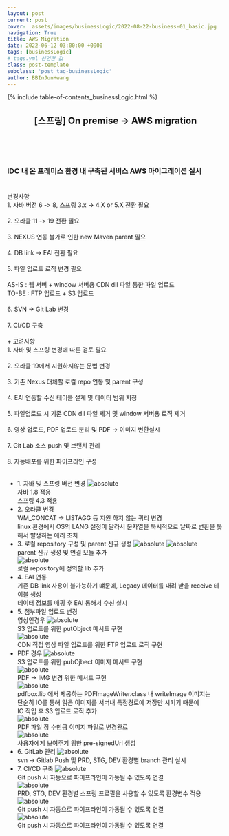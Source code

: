 ```yaml
---
layout: post
current: post
cover:  assets/images/businessLogic/2022-08-22-business-01_basic.jpg
navigation: True
title: AWS Migration
date: 2022-06-12 03:00:00 +0900
tags: [businessLogic]  
# tags.yml 선언한 값
class: post-template
subclass: 'post tag-businessLogic'
author: BBInJunHwang
---
```


{% include table-of-contents_businessLogic.html %}
<!-- <div>
<br>
<h2>[스프링] on premise -> CDN migration</h2><br>

<p align = "justify">
<font size=3>
기존 온 프레미스 환경내 구축되어있던 서비스 AWS 마이그레이션 실시<br>

<h1>변경사항</h1> <br>
파일 업로드<br>
AS-IS <br>
기존 웹 서버 + window 서버용 CDN dll 파일 통한 파일 업로드<br> 
TO-BE<br> 
FTP 업로드 + S3 업로드 <br>

+ 고려사항<br>
1. 기존 CDN dll 파일 제거 및 window 서버용 로직 제거 <br>
2. 영상 업로드, PDF 업로드 분리 및 PDF -> 이미지 변환<br>


영상인경우 <br>
웹 서버 업로드 대체 s3 putObject 메서드 구현<br>
<img style="margin-left:0; margin-bottom: 25px;border: 2px outset gray; border-radius:10px;" data-action="zoom" src='{{ "/assets/images/businessLogic/businessLogic01/ch01_s3_upload_class01.PNG" | relative_url }}' alt='absolute'>


CDN 직접 영상 파일 업로드를 위한 FTP 업로드 로직 구현 
<img style="margin-left:0; margin-bottom: 25px;border: 2px outset gray; border-radius:10px;" data-action="zoom" src='{{ "/assets/images/businessLogic/businessLogic01/ch01_ftp_upload_class01.PNG" | relative_url }}' alt='absolute'>


PDF 경우 <br>
웹 서버 업로드 대체 s3 pubOjbect 이미지 메서드 구현<br>
<img style="margin-left:0; margin-bottom: 25px;border: 2px outset gray; border-radius:10px;" data-action="zoom" src='{{ "/assets/images/businessLogic/businessLogic01/ch01_s3_upload_class02.PNG" | relative_url }}' alt='absolute'>

PDF -> IMG 변경 위한 메서드 구현<br>
<img style="margin-left:0; margin-bottom: 25px;border: 2px outset gray; border-radius:10px;" data-action="zoom" src='{{ "/assets/images/businessLogic/businessLogic01/ch01_pdf_convert_class01.PNG" | relative_url }}' alt='absolute'>

pdfbox.lib 에서 제공하는 PDFImageWriter.class 내 writeImage 이미지는 <br>
단순히 IO를 통해 읽은 이미지를 서버내 특정경로에 저장만 시키기 때문에 <br>
읽은 후  s3 업로드를 위해서는 재정의가 필요하다<br>
IO 작업 후 s3 업로드 로직 추가<br>
<img style="margin-left:0; margin-bottom: 25px;border: 2px outset gray; border-radius:10px;" data-action="zoom" src='{{ "/assets/images/businessLogic/businessLogic01/ch01_pdf_convert_class02.PNG" | relative_url }}' alt='absolute'>

정상적으로 PDF 파일 장수만큼 이미지 파일로 변경완료<br>
<img style="margin-left:0; margin-bottom: 25px;border: 2px outset gray; border-radius:10px;" data-action="zoom" src='{{ "/assets/images/businessLogic/businessLogic01/ch01_pdf_convert_result01.PNG" | relative_url }}' alt='absolute'>

최종적으로 사용자에게 보여주기 위한 pre-signedUrl 생성<br>
<img style="margin-left:0; margin-bottom: 25px;border: 2px outset gray; border-radius:10px;" data-action="zoom" src='{{ "/assets/images/businessLogic/businessLogic01/ch01_signedUrl_class01.PNG" | relative_url }}' alt='absolute'>

</font>
</p>
</div> -->





<div>
    <header>
      <h2 class="title">[스프링] On premise -> AWS migration</h2><br>
    </header>
    <div>
      <h3 class="subTitle">IDC 내 온 프레미스 환경 내 구축된 서비스 AWS 마이그레이션 실시<br><br></h3>
      <span>변경사항<br>
            1. 자바 버전 6 -> 8, 스프링 3.x -> 4.X or 5.X 전환 필요<br><br>
            2. 오라클 11 -> 19 전환 필요<br><br>
            3. NEXUS 연동 불가로 인한 new Maven parent 필요<br><br>
            4. DB link -> EAI 전환 필요<br><br>
            5. 파일 업로드 로직 변경 필요<br><br>
               AS-IS : 웹 서버 + window 서버용 CDN dll 파일 통한 파일 업로드<br>
               TO-BE : FTP 업로드 + S3 업로드 <br><br>
            6. SVN -> Git Lab 변경<br><br>
            7. CI/CD 구축<br><br>
            + 고려사항<br>
            1. 자바 및 스프링 변경에 따른 검토 필요 <br><br>
            2. 오라클 19에서 지원하지않는 문법 변경<br><br>
            3. 기존 Nexus 대체할 로컬 repo 연동 및 parent 구성<br><br>
            4. EAI 연동할 수신 테이블 설계 및 데이터 범위 지정<br><br>
            5. 파일업로드 시 기존 CDN dll 파일 제거 및 window 서버용 로직 제거<br><br>
            6. 영상 업로드, PDF 업로드 분리 및 PDF -> 이미지 변환실시<br><br>
            7. Git Lab 소스 push 및 브랜치 관리<br><br>
            8. 자동배포를 위한 파이프라인 구성<br><br>
            </span>
    </div>
    <div class="listWrapper">
      <!-- <span style="font-size: 20px;"></span> -->
      <ul class="imageList">
        <li>
          <div class="area">
            <span>1. 자바 및 스프링 버전 변경</span>
            <img data-action="zoom" src="/assets/images/businessLogic/businessLogic01/ch01_spring_versionup01.PNG" alt='absolute'>
            <div>
              <span>자바 1.8 적용<br>
                  스프링 4.3 적용<br>
              </span>
            </div>
          </div>
        </li>
        <li>
          <div class="area">
            <span>2. 오라클 변경</span>
            <div>
              <span>WM_CONCAT -> LISTAGG 등 지원 하지 않는 쿼리 변경<br> 
                    linux 환경에서 OS의 LANG 설정이 달라서 문자열을 묵시적으로 날짜로 변환을 못해서 발생하는 에러 조치<br></span>
            </div>
          </div>
        </li>
        <li>
          <div class="area">
            <span>3. 로컬 repository 구성 및 parent 신규 생성</span>
            <img data-action="zoom" src="/assets/images/businessLogic/businessLogic01/ch01_maven_parent01.PNG" alt='absolute'>
            <img data-action="zoom" src="/assets/images/businessLogic/businessLogic01/ch01_maven_parent02.PNG" alt='absolute'>
            <div>
              <span>parent 신규 생성 및 연결 모듈 추가<br></span>
            </div>
            <img data-action="zoom" src="/assets/images/businessLogic/businessLogic01/ch01_maven_local_repo01.PNG" alt='absolute'>
            <div>
              <span>로컬 repository에 정의할 lib 추가<br></span>
            </div>
          </div>
        </li>
        <li>
          <div class="area">
            <span>4. EAI 연동</span>
            <div>
              <span>기존 DB link 사용이 불가능하기 떄문에, Legacy 데이터를 내려 받을 receive 테이블 생성<br>
                    데이터 정보를 매핑 후 EAI 통해서 수신 실시</span>
            </div>
          </div>
        </li>
        <li>
          <div class="area">
            <span>5. 첨부파일 업로드 변경<br></span>
            <span>영상인경우</span>
            <img data-action="zoom" src="/assets/images/businessLogic/businessLogic01/ch01_s3_upload_class01.PNG" alt='absolute'>
            <div>
              <span>S3 업로드를 위한 putObject 메서드 구현<br></span>
            </div>
            <img data-action="zoom" src="/assets/images/businessLogic/businessLogic01/ch01_ftp_upload_class01.PNG" alt='absolute'>
            <div>
              <span>CDN 직접 영상 파일 업로드를 위한 FTP 업로드 로직 구현 </span>
            </div>
          </div>
        </li>
        <li>
          <div class="area">
            <span>PDF 경우</span>
            <img data-action="zoom" src="/assets/images/businessLogic/businessLogic01/ch01_s3_upload_class02.PNG" alt='absolute'>
            <div>
              <span>S3 업로드를 위한 pubOjbect 이미지 메서드 구현<br></span>
            </div>
          </div>
          <img data-action="zoom" src="/assets/images/businessLogic/businessLogic01/ch01_pdf_convert_class01.PNG" alt='absolute'>
            <div>
              <span>PDF -> IMG 변경 위한 메서드 구현</span>
            </div>
          <img data-action="zoom" src="/assets/images/businessLogic/businessLogic01/ch01_pdf_convert_class02.PNG" alt='absolute'>
            <div>
              <span>pdfbox.lib 에서 제공하는 PDFImageWriter.class 내 writeImage 이미지는 <br>
                    단순히 IO를 통해 읽은 이미지를 서버내 특정경로에 저장만 시키기 때문에 <br>
                    IO 작업 후 S3 업로드 로직 추가</span>
            </div>
          <img data-action="zoom" src="/assets/images/businessLogic/businessLogic01/ch01_pdf_convert_result01.PNG" alt='absolute'>
            <div>
              <span>PDF 파일 장 수만큼 이미지 파일로 변경완료</span>
            </div>
          <img data-action="zoom" src="/assets/images/businessLogic/businessLogic01/ch01_signedUrl_class01.PNG" alt='absolute'>
            <div>
              <span>사용자에게 보여주기 위한 pre-signedUrl 생성</span>
            </div>
        </li>
        <li>
          <div class="area">
            <span>6. GitLab 관리</span>
            <img data-action="zoom" src="/assets/images/businessLogic/businessLogic01/ch01_gitlab01.PNG" alt='absolute'>
            <div>
              <span>svn -> Gitlab Push 및 PRD, STG, DEV 환경별 branch 관리 실시<br></span>
            </div>
          </div>
        </li>
        <li>
          <div class="area">
            <span>7. CI/CD 구축</span>
            <img data-action="zoom" src="/assets/images/businessLogic/businessLogic01/ch01_aws_cicd_git01.PNG" alt='absolute'>
            <div>
              <span>Git push 시 자동으로 파이프라인이 가동될 수 있도록 연결<br></span>
            </div>
            <img data-action="zoom" src="/assets/images/businessLogic/businessLogic01/ch01_aws_cicd_env_variable01.PNG" alt='absolute'>
            <div>
              <span>PRD, STG, DEV 환경별 스프링 프로필을 사용할 수 있도록 환경변수 적용<br></span>
            </div>
            <img data-action="zoom" src="/assets/images/businessLogic/businessLogic01/ch01_aws_cicd_build01.PNG" alt='absolute'>
            <div>
              <span>Git push 시 자동으로 파이프라인이 가동될 수 있도록 연결<br></span>
            </div>
            <img data-action="zoom" src="/assets/images/businessLogic/businessLogic01/ch01_aws_cicd_pipeline01.PNG" alt='absolute'>
            <div>
              <span>Git push 시 자동으로 파이프라인이 가동될 수 있도록 연결<br></span>
            </div>
          </div>
        </li>
      </ul>
    </div>
  </div> 